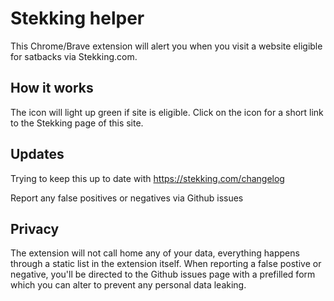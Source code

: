 # Stekking helper

This Chrome/Brave extension will alert you when you visit a website eligible for satbacks via Stekking.com.

## How it works

The icon will light up green if site is eligible. Click on the icon for a short link to the Stekking page of this site.

## Updates

Trying to keep this up to date with https://stekking.com/changelog

Report any false positives or negatives via Github issues

## Privacy

The extension will not call home any of your data, everything happens through a static list in the extension itself. When reporting a false postive or negative, you'll be directed to the Github issues page with a prefilled form which you can alter to prevent any personal data leaking.